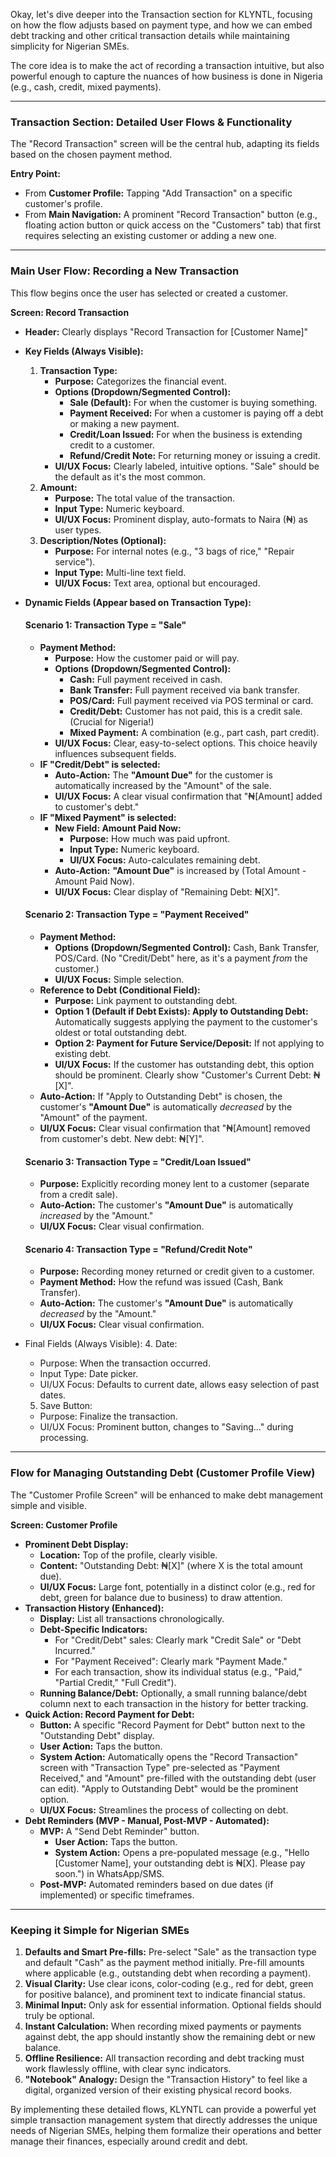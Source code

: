 Okay, let's dive deeper into the Transaction section for KLYNTL, focusing on how the flow adjusts based on payment type, and how we can embed debt tracking and other critical transaction details while maintaining simplicity for Nigerian SMEs.

The core idea is to make the act of recording a transaction intuitive, but also powerful enough to capture the nuances of how business is done in Nigeria (e.g., cash, credit, mixed payments).

---

### **Transaction Section: Detailed User Flows & Functionality**

The "Record Transaction" screen will be the central hub, adapting its fields based on the chosen payment method.

**Entry Point:**

- From **Customer Profile:** Tapping "Add Transaction" on a specific customer's profile.
- From **Main Navigation:** A prominent "Record Transaction" button (e.g., floating action button or quick access on the "Customers" tab) that first requires selecting an existing customer or adding a new one.

---

### **Main User Flow: Recording a New Transaction**

This flow begins once the user has selected or created a customer.

**Screen: Record Transaction**

- **Header:** Clearly displays "Record Transaction for [Customer Name]"
- **Key Fields (Always Visible):**

  1. **Transaction Type:**
     - **Purpose:** Categorizes the financial event.
     - **Options (Dropdown/Segmented Control):**
       - **Sale (Default):** For when the customer is buying something.
       - **Payment Received:** For when a customer is paying off a debt or making a new payment.
       - **Credit/Loan Issued:** For when the business is extending credit to a customer.
       - **Refund/Credit Note:** For returning money or issuing a credit.
     - **UI/UX Focus:** Clearly labeled, intuitive options. "Sale" should be the default as it's the most common.
  2. **Amount:**
     - **Purpose:** The total value of the transaction.
     - **Input Type:** Numeric keyboard.
     - **UI/UX Focus:** Prominent display, auto-formats to Naira (₦) as user types.
  3. **Description/Notes (Optional):**
     - **Purpose:** For internal notes (e.g., "3 bags of rice," "Repair service").
     - **Input Type:** Multi-line text field.
     - **UI/UX Focus:** Text area, optional but encouraged.

- **Dynamic Fields (Appear based on Transaction Type):**

  #### **Scenario 1: Transaction Type = "Sale"**

  - **Payment Method:**
    - **Purpose:** How the customer paid or will pay.
    - **Options (Dropdown/Segmented Control):**
      - **Cash:** Full payment received in cash.
      - **Bank Transfer:** Full payment received via bank transfer.
      - **POS/Card:** Full payment received via POS terminal or card.
      - **Credit/Debt:** Customer has not paid, this is a credit sale. (Crucial for Nigeria!)
      - **Mixed Payment:** A combination (e.g., part cash, part credit).
    - **UI/UX Focus:** Clear, easy-to-select options. This choice heavily influences subsequent fields.
  - **IF "Credit/Debt" is selected:**
    - **Auto-Action:** The **"Amount Due"** for the customer is automatically increased by the "Amount" of the sale.
    - **UI/UX Focus:** A clear visual confirmation that "₦[Amount] added to customer's debt."
  - **IF "Mixed Payment" is selected:**
    - **New Field: Amount Paid Now:**
      - **Purpose:** How much was paid upfront.
      - **Input Type:** Numeric keyboard.
      - **UI/UX Focus:** Auto-calculates remaining debt.
    - **Auto-Action:** **"Amount Due"** is increased by (Total Amount - Amount Paid Now).
    - **UI/UX Focus:** Clear display of "Remaining Debt: ₦[X]".

  #### **Scenario 2: Transaction Type = "Payment Received"**

  - **Payment Method:**
    - **Options (Dropdown/Segmented Control):** Cash, Bank Transfer, POS/Card. (No "Credit/Debt" here, as it's a payment _from_ the customer.)
    - **UI/UX Focus:** Simple selection.
  - **Reference to Debt (Conditional Field):**
    - **Purpose:** Link payment to outstanding debt.
    - **Option 1 (Default if Debt Exists): Apply to Outstanding Debt:** Automatically suggests applying the payment to the customer's oldest or total outstanding debt.
    - **Option 2: Payment for Future Service/Deposit:** If not applying to existing debt.
    - **UI/UX Focus:** If the customer has outstanding debt, this option should be prominent. Clearly show "Customer's Current Debt: ₦[X]".
  - **Auto-Action:** If "Apply to Outstanding Debt" is chosen, the customer's **"Amount Due"** is automatically _decreased_ by the "Amount" of the payment.
  - **UI/UX Focus:** Clear visual confirmation that "₦[Amount] removed from customer's debt. New debt: ₦[Y]".

  #### **Scenario 3: Transaction Type = "Credit/Loan Issued"**

  - **Purpose:** Explicitly recording money lent to a customer (separate from a credit sale).
  - **Auto-Action:** The customer's **"Amount Due"** is automatically _increased_ by the "Amount."
  - **UI/UX Focus:** Clear visual confirmation.

  #### **Scenario 4: Transaction Type = "Refund/Credit Note"**

  - **Purpose:** Recording money returned or credit given to a customer.
  - **Payment Method:** How the refund was issued (Cash, Bank Transfer).
  - **Auto-Action:** The customer's **"Amount Due"** is automatically _decreased_ by the "Amount."
  - **UI/UX Focus:** Clear visual confirmation.

- Final Fields (Always Visible): 4. Date:

  - Purpose: When the transaction occurred.
  - Input Type: Date picker.
  - UI/UX Focus: Defaults to current date, allows easy selection of past dates.

  5. Save Button:

  - Purpose: Finalize the transaction.
  - UI/UX Focus: Prominent button, changes to "Saving..." during processing.

---

### **Flow for Managing Outstanding Debt (Customer Profile View)**

The "Customer Profile Screen" will be enhanced to make debt management simple and visible.

**Screen: Customer Profile**

- **Prominent Debt Display:**
  - **Location:** Top of the profile, clearly visible.
  - **Content:** "Outstanding Debt: ₦[X]" (where X is the total amount due).
  - **UI/UX Focus:** Large font, potentially in a distinct color (e.g., red for debt, green for balance due to business) to draw attention.
- **Transaction History (Enhanced):**
  - **Display:** List all transactions chronologically.
  - **Debt-Specific Indicators:**
    - For "Credit/Debt" sales: Clearly mark "Credit Sale" or "Debt Incurred."
    - For "Payment Received": Clearly mark "Payment Made."
    - For each transaction, show its individual status (e.g., "Paid," "Partial Credit," "Full Credit").
  - **Running Balance/Debt:** Optionally, a small running balance/debt column next to each transaction in the history for better tracking.
- **Quick Action: Record Payment for Debt:**
  - **Button:** A specific "Record Payment for Debt" button next to the "Outstanding Debt" display.
  - **User Action:** Taps the button.
  - **System Action:** Automatically opens the "Record Transaction" screen with "Transaction Type" pre-selected as "Payment Received," and "Amount" pre-filled with the outstanding debt (user can edit). "Apply to Outstanding Debt" would be the prominent option.
  - **UI/UX Focus:** Streamlines the process of collecting on debt.
- **Debt Reminders (MVP - Manual, Post-MVP - Automated):**
  - **MVP:** A "Send Debt Reminder" button.
    - **User Action:** Taps the button.
    - **System Action:** Opens a pre-populated message (e.g., "Hello [Customer Name], your outstanding debt is ₦[X]. Please pay soon.") in WhatsApp/SMS.
  - **Post-MVP:** Automated reminders based on due dates (if implemented) or specific timeframes.

---

### **Keeping it Simple for Nigerian SMEs**

1. **Defaults and Smart Pre-fills:** Pre-select "Sale" as the transaction type and default "Cash" as the payment method initially. Pre-fill amounts where applicable (e.g., outstanding debt when recording a payment).
2. **Visual Clarity:** Use clear icons, color-coding (e.g., red for debt, green for positive balance), and prominent text to indicate financial status.
3. **Minimal Input:** Only ask for essential information. Optional fields should truly be optional.
4. **Instant Calculation:** When recording mixed payments or payments against debt, the app should instantly show the remaining debt or new balance.
5. **Offline Resilience:** All transaction recording and debt tracking must work flawlessly offline, with clear sync indicators.
6. **"Notebook" Analogy:** Design the "Transaction History" to feel like a digital, organized version of their existing physical record books.

By implementing these detailed flows, KLYNTL can provide a powerful yet simple transaction management system that directly addresses the unique needs of Nigerian SMEs, helping them formalize their operations and better manage their finances, especially around credit and debt.
